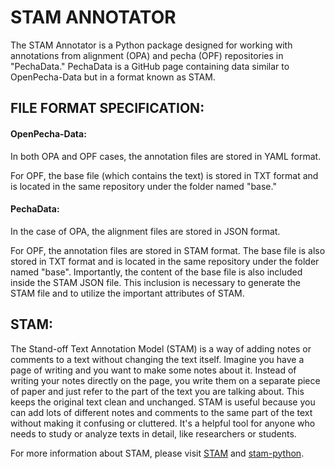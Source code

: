 
# STAM ANNOTATOR

<!-- This is the project's homepage -->


The STAM Annotator is a Python package designed for working with annotations from
alignment (OPA) and pecha (OPF) repositories in "PechaData." PechaData is a GitHub page
containing data similar to OpenPecha-Data but in a format known as STAM.

## FILE FORMAT SPECIFICATION:

#### OpenPecha-Data:

In both OPA and OPF cases, the annotation files are stored in YAML format.

For OPF, the base file (which contains the text) is stored in TXT format and is located in
the same repository under the folder named "base."

#### PechaData:

In the case of OPA, the alignment files are stored in JSON format.

For OPF, the annotation files are stored in STAM format. The base file is also stored
in TXT format and is located in the same repository under the folder named "base".
Importantly, the content of the base file is also included inside the STAM JSON file.
This inclusion is necessary to generate the STAM file and to utilize the important
attributes of STAM.

## STAM:

The Stand-off Text Annotation Model (STAM) is a way of adding notes or comments to a text
 without changing the text itself. Imagine you have a page of writing and you want to make
  some notes about it. Instead of writing your notes directly on the page, you write them
  on a separate piece of paper and just refer to the part of the text you are talking
  about. This keeps the original text clean and unchanged. STAM is useful because you
  can add lots of different notes and comments to the same part of the text without
  making it confusing or cluttered. It's a helpful tool for anyone who needs to study or
   analyze texts in detail, like researchers or students.

For more information about STAM, please visit
[STAM](https://github.com/annotation/stam) and
[stam-python](https://github.com/annotation/stam-python).
